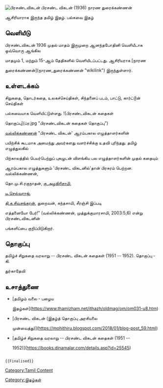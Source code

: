 ![பிரசண்டவிகடன்](ப்ரச.jpg "பிரசண்டவிகடன்") பிரசண்ட விகடன் (1936) நாரண துரைக்கண்ணன்
ஆசிரியாராக இருந்த தமிழ் இதழ். பல்சுவை இதழ்

## வெளியீடு

பிரசண்டவிகடன் 1936 முதல் மாதம் இருமுறை ஆனந்தபோதினி வெளியீடாக ஒவ்வொரு ஆங்கில
மாதமும் 1, மற்றும் 15-ஆம் தேதிகளில் வெளியிடப்பட்டது. ஆசிரியராக [நாரண
துரைக்கண்ணன்](நாரண_துரைக்கண்ணன் "wikilink") இருந்துள்ளார்.

## உள்ளடக்கம்

சிறுகதை, தொடர்கதை, உலகச்செய்திகள், சிந்தனைப் படம், பாட்டு, கார்ட்டூன் செய்திகள்
பல்சுவையாக வெளியிட்டுள்ளது. ![பிரசண்டவிகடன் கதைகள்
தொகுப்பு](ப்ர.jpg "பிரசண்டவிகடன் கதைகள் தொகுப்பு")
[வல்லிக்கண்ணன்](வல்லிக்கண்ணன் "wikilink") \"பிரசண்ட விகடன்' ஆரம்பகால எழுத்தாளர்களின்
பயிற்சிக் கூடமாக அமைந்து அவர்களது வளர்ச்சிக்கு உதவி புரிந்தது. தமிழ் எழுத்துலகில்
பிற்காலத்தில் பெயர்பெற்றுப் புகழுடன் விளங்கிய பல எழுத்தாளர்களின் முதல் கதையும்
ஆரம்பகால எழுத்துகளும் \'பிரசண்ட விகடனில்'தான் பிரசுரம் பெற்றன. வல்லிக்கண்ணன்,
தொ.மு.சி.ரகுநாதன், [கு.அழகிரிசாமி](கு._அழகிரிசாமி "wikilink"),
[டி.செல்வராஜ்](டி.செல்வராஜ் "wikilink"),
[தி.க.சிவசங்கரன்](தி.க.சிவசங்கரன் "wikilink"), துறைவன், கந்தசாமி, சீரஞ்சி இப்படி
எத்தனையோ பேர்!\" (வல்லிக்கண்ணன், முத்துக்குமாரசாமி, 2003:5,6) என்று பிரசண்டவிகடனின்
பங்களிப்பை குறிப்பிடுகிறார்.

## தொகுப்பு

தமிழ்ச் சிறுகதை வரலாறு -- பிரசண்ட விகடன் கதைகள் (1951 -- 1952). தொகுப்பு - கி.
துர்காதேவி

## உசாத்துணை

-   [தமிழம் வலை - பழைய
    இதழ்கள்](https://www.thamizham.net/ithazh/oldmag/om/om031-u8.htm)
-   [பிரசண்ட விகடன் (இதழ்த் தொகுப்பு அரசியலை
    முன்வைத்து)](https://mohithiru.blogspot.com/2018/01/blog-post_59.html)
-   [தமிழ்ச் சிறுகதை வரலாறு -- பிரசண்ட விகடன் கதைகள் (1951 --
    1952)](https://books.dinamalar.com/details.asp?id=25545)

```{=mediawiki}
{{Finalised}}
```
[Category:Tamil Content](Category:Tamil_Content "wikilink")
[Category:இதழ்கள்](Category:இதழ்கள் "wikilink")
